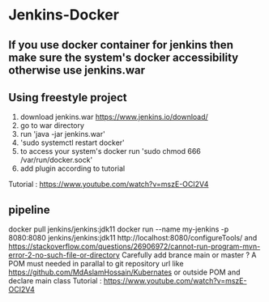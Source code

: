 # Jenkins-Docker
## If you use docker container for jenkins then make sure the system's docker accessibility otherwise use jenkins.war
## Using freestyle project
1. download jenkins.war   https://www.jenkins.io/download/
2. go to war directory
3. run 'java -jar jenkins.war'
4. 'sudo systemctl restart docker'
5. to access your system's docker run 'sudo chmod 666 /var/run/docker.sock'
6. add plugin according to tutorial

 
Tutorial : https://www.youtube.com/watch?v=mszE-OCI2V4


## pipeline
docker pull jenkins/jenkins:jdk11
docker run --name my-jenkins -p 8080:8080 jenkins/jenkins:jdk11
http://localhost:8080/configureTools/ and https://stackoverflow.com/questions/26906972/cannot-run-program-mvn-error-2-no-such-file-or-directory
Carefully add brance main or master ?
A POM must needed in parallal to git repository url like https://github.com/MdAslamHossain/Kubernates or outside POM and declare main class
Tutorial : https://www.youtube.com/watch?v=mszE-OCI2V4
